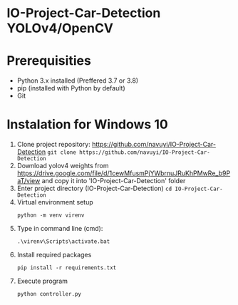 # IO-Project-Car-Detection YOLOv4/OpenCV

# Prerequisities
  - Python 3.x installed (Preffered 3.7 or 3.8)
  - pip (installed with Python by default)
  - Git

# Instalation for Windows 10
  1. Clone project repository: https://github.com/navuyi/IO-Project-Car-Detection
        ``` git clone https://github.com/navuyi/IO-Project-Car-Detection ```
  2. Download yolov4 weights from https://drive.google.com/file/d/1cewMfusmPjYWbrnuJRuKhPMwRe_b9PaT/view and copy it into 'IO-Project-Car-Detection' folder
  3. Enter project directory (IO-Project-Car-Detection)
        ``` cd IO-Project-Car-Detection ```
  4. Virtual environment setup
        ```
        python -m venv virenv 
        ```
  5. Type in command line (cmd):
      ```
      .\virenv\Scripts\activate.bat
      ```
  6. Install required packages
      ```
      pip install -r requirements.txt
      ```
  7. Execute program
      ```
      python controller.py
      ```

